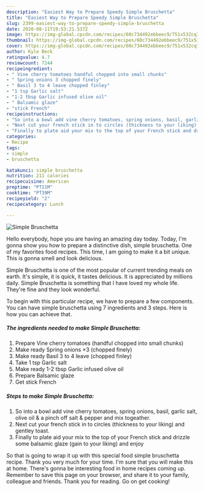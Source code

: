```yaml
---
description: "Easiest Way to Prepare Speedy Simple Bruschetta"
title: "Easiest Way to Prepare Speedy Simple Bruschetta"
slug: 2399-easiest-way-to-prepare-speedy-simple-bruschetta
date: 2020-08-11T19:53:21.537Z
image: https://img-global.cpcdn.com/recipes/60c734492ebbeec9/751x532cq70/simple-bruschetta-recipe-main-photo.jpg
thumbnail: https://img-global.cpcdn.com/recipes/60c734492ebbeec9/751x532cq70/simple-bruschetta-recipe-main-photo.jpg
cover: https://img-global.cpcdn.com/recipes/60c734492ebbeec9/751x532cq70/simple-bruschetta-recipe-main-photo.jpg
author: Kyle Beck
ratingvalue: 4.7
reviewcount: 7244
recipeingredient:
- " Vine cherry tomatoes handful chopped into small chunks"
- " Spring onions 3 chopped finely"
- " Basil 3 to 4 leave chopped finley"
- "1 tsp Garlic salt"
- "1-2 tbsp Garlic infused olive oil"
- " Balsamic glaze"
- "stick French"
recipeinstructions:
- "So into a bowl add vine cherry tomatoes, spring onions, basil, garlic salt, olive oil &amp; a pinch off salt &amp; pepper and mix togeather."
- "Next cut your french stick in to circles (thickness to your liking) and gentley toast."
- "Finally to plate aid your mix to the top of your French stick and drizzle some balsamic glaze (gain to your liking) and enjoy"
categories:
- Recipe
tags:
- simple
- bruschetta

katakunci: simple bruschetta 
nutrition: 211 calories
recipecuisine: American
preptime: "PT11M"
cooktime: "PT39M"
recipeyield: "2"
recipecategory: Lunch

---
```



![Simple Bruschetta](https://img-global.cpcdn.com/recipes/60c734492ebbeec9/751x532cq70/simple-bruschetta-recipe-main-photo.jpg)

Hello everybody, hope you are having an amazing day today. Today, I'm gonna show you how to prepare a distinctive dish, simple bruschetta. One of my favorites food recipes. This time, I am going to make it a bit unique. This is gonna smell and look delicious.

Simple Bruschetta is one of the most popular of current trending meals on earth. It's simple, it is quick, it tastes delicious. It is appreciated by millions daily. Simple Bruschetta is something that I have loved my whole life. They're fine and they look wonderful.




To begin with this particular recipe, we have to prepare a few components. You can have simple bruschetta using 7 ingredients and 3 steps. Here is how you can achieve that.

<!--inarticleads1-->

##### The ingredients needed to make Simple Bruschetta:

1. Prepare  Vine cherry tomatoes (handful chopped into small chunks)
1. Make ready  Spring onions ×3 (chopped finely)
1. Make ready  Basil 3 to 4 leave (chopped finley)
1. Take 1 tsp Garlic salt
1. Make ready 1-2 tbsp Garlic infused olive oil
1. Prepare  Balsamic glaze
1. Get stick French




<!--inarticleads2-->

##### Steps to make Simple Bruschetta:

1. So into a bowl add vine cherry tomatoes, spring onions, basil, garlic salt, olive oil &amp; a pinch off salt &amp; pepper and mix togeather.
1. Next cut your french stick in to circles (thickness to your liking) and gentley toast.
1. Finally to plate aid your mix to the top of your French stick and drizzle some balsamic glaze (gain to your liking) and enjoy




So that is going to wrap it up with this special food simple bruschetta recipe. Thank you very much for your time. I'm sure that you will make this at home. There's gonna be interesting food in home recipes coming up. Remember to save this page on your browser, and share it to your family, colleague and friends. Thank you for reading. Go on get cooking!
